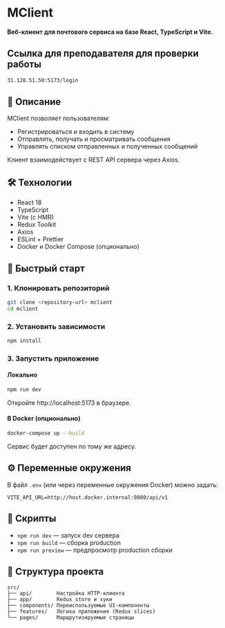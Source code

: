 # MClient

**Веб-клиент для почтового сервиса на базе React, TypeScript и Vite.**

## Ссылка для преподавателя для проверки работы
```bash
31.128.51.50:5173/login
```

## 📎 Описание

MClient позволяет пользователям:
- Регистрироваться и входить в систему
- Отправлять, получать и просматривать сообщения
- Управлять списком отправленных и полученных сообщений

Клиент взаимодействует с REST API сервера через Axios.

## 🛠 Технологии

- React 18
- TypeScript
- Vite (с HMR)
- Redux Toolkit
- Axios
- ESLint + Prettier
- Docker и Docker Compose (опционально)

## 🚀 Быстрый старт

### 1. Клонировать репозиторий
```bash
git clone <repository-url> mclient
cd mclient
```

### 2. Установить зависимости
```bash
npm install
```

### 3. Запустить приложение

#### Локально
```bash
npm run dev
```
Откройте http://localhost:5173 в браузере.

#### В Docker (опционально)
```bash
docker-compose up --build
```
Сервис будет доступен по тому же адресу.

## ⚙️ Переменные окружения

В файл `.env` (или через переменные окружения Docker) можно задать:
```
VITE_API_URL=http://host.docker.internal:8080/api/v1
```

## 🔧 Скрипты

- `npm run dev` — запуск dev сервера
- `npm run build` — сборка production
- `npm run preview` — предпросмотр production сборки

## 📁 Структура проекта

```
src/
├── api/        Настройка HTTP-клиента
├── app/        Redux store и хуки
├── components/ Переиспользуемые UI-компоненты
├── features/   Логика приложения (Redux slices)
└── pages/      Маршрутизируемые страницы
```
